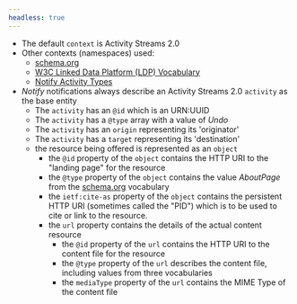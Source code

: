 ```yaml
---
headless: true
---
```


* The default `context` is Activity Streams 2.0
* Other contexts (namespaces) used:
    * [schema.org](https://schema.org)
    * [W3C Linked Data Platform (LDP) Vocabulary](https://www.w3.org/ns/ldp#)
    * [Notify Activity Types](http://purl.org/coar/notify_activity_type/)
* _Notify_ notifications always describe an Activity Streams 2.0 `activity` as the base entity
    * The `activity` has an `@id` which is an URN:UUID
    * The `activity` has a `@type` array with a value of _Undo_
    * The `activity` has an `origin` representing its 'originator'
    * The `activity` has a `target` representing its 'destination'
    * the resource being offered is represented as an `object`
        * the `@id` property of the `object` contains the HTTP URI to the "landing page" for the resource
        * the `@type` property of the `object` contains the value _AboutPage_ from the [schema.org](https://schema.org/AboutPage) vocabulary
        * the `ietf:cite-as` property of the `object` contains the persistent HTTP URI (sometimes called the "PID") which is to be used to cite or link to the resource.
        * the `url` property contains the details of the actual content resource
            * the `@id` property of the `url` contains the HTTP URI to the content file for the resource
            * the `@type` property of the `url` describes the content file, including values from three vocabularies
            * the `mediaType` property of the `url` contains the MIME Type of the content file